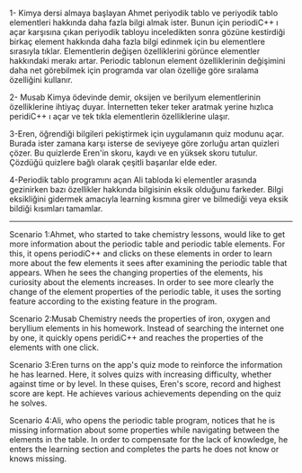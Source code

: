 1-	Kimya dersi almaya başlayan Ahmet periyodik tablo ve
periyodik tablo elementleri hakkında daha fazla bilgi almak ister. 
Bunun için periodiC++ ı açar karşısına çıkan periyodik tabloyu inceledikten sonra 
gözüne kestirdiği birkaç element hakkında daha fazla bilgi edinmek için bu elementlere sırasıyla tıklar. 
Elementlerin değişen özelliklerini görünce elementler hakkındaki merakı artar.
Periodic tablonun element özelliklerinin değişimini daha net görebilmek için programda var olan 
özelliğe göre sıralama özelliğini kullanır.

2-	Musab Kimya ödevinde demir, oksijen ve berilyum elementlerinin özelliklerine ihtiyaç duyar. İnternetten teker teker aratmak yerine hızlıca peridiC++ ı açar ve tek tıkla elementlerin özelliklerine ulaşır.

3-Eren, öğrendiği bilgileri pekiştirmek için uygulamanın quiz modunu açar. Burada ister zamana karşı isterse de seviyeye göre zorluğu artan quizleri çözer. Bu quizlerde Eren'in skoru, kaydı ve en yüksek skoru  tutulur. Çözdüğü quizlere bağlı olarak çeşitli başarılar elde eder. 

4-Periodik tablo programını açan Ali tabloda ki elementler arasında gezinirken bazı özellikler hakkında bilgisinin eksik olduğunu farkeder. Bilgi eksikliğini gidermek amacıyla learning kısmına girer ve bilmediği veya eksik bildiği kısımları tamamlar.

-------------------
Scenario 1:Ahmet, who started to take chemistry lessons, would like to get more information about the periodic table and periodic table elements. For this, it opens periodiC++ and clicks on these elements in order to learn more about the few elements it sees after examining the periodic table that appears. When he sees the changing properties of the elements, his curiosity about the elements increases. In order to see more clearly the change of the element properties of the periodic table, it uses the sorting feature according to the existing feature in the program.

Scenario 2:Musab Chemistry needs the properties of iron, oxygen and beryllium elements in his homework. Instead of searching the internet one by one, it quickly opens peridiC++ and reaches the properties of the elements with one click.

Scenario 3:Eren turns on the app's quiz mode to reinforce the information he has learned. Here, it solves quizs with increasing difficulty, whether against time or by level. In these quises, Eren's score, record and highest score are kept. He achieves various achievements depending on the quiz he solves.

Scenario 4:Ali, who opens the periodic table program, notices that he is missing information about some properties while navigating between the elements in the table. In order to compensate for the lack of knowledge, he enters the learning section and completes the parts he does not know or knows missing.
